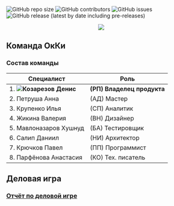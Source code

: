 ![GitHub repo size](https://img.shields.io/github/repo-size/DenisKozarezov/OkKi_Project?style=flat) ![GitHub contributors](https://img.shields.io/github/contributors/DenisKozarezov/OkKi_Project?color=green) ![GitHub issues](https://img.shields.io/github/issues-raw/DenisKozarezov/OkKi_Project) ![GitHub release (latest by date including pre-releases)](https://img.shields.io/github/v/release/DenisKozarezov/OkKi_Project?include_prereleases)

<p align="center">
  <img src="https://lh3.googleusercontent.com/Q-JwDy5HGs8vXE7jsRV8_r7lw_9gtsh0yycUrcPKh-zCEIggOgnBtAFZ3qZXdgvLa1E=h500">
</p>

## Команда OкКи

### Состав команды
|Специалист|Роль|
|--|--|
|1. **![Козарезов Денис](https://github.com/DenisKozarezov/DenisKozarezov.github.io)**|**(РП) Владелец продукта**|
|2. Петруша Анна|(АД) Мастер|
|3. Крупенко Илья|(СП) Аналитик|
|4. Жикина Валерия|(ВН) Дизайнер|
|5. Мавлоназаров Хушнуд|(БА) Тестировщик|
|6. Салип Даниил|(НИ) Архитектор|
|7. Крючков Павел|(ПП) Программист|
|8. Парфёнова Анастасия|(КО) Тех. писатель|

## Деловая игра

### [Отчёт по деловой игре](https://github.com/DenisKozarezov/OkKi_Project/wiki/%D0%94%D0%B5%D0%BB%D0%BE%D0%B2%D0%B0%D1%8F-%D0%B8%D0%B3%D1%80%D0%B0)
